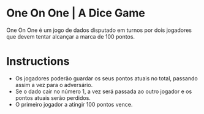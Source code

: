 # One On One | A Dice Game
One On One é um jogo de dados disputado em turnos por dois jogadores que devem tentar alcançar a marca de 100 pontos. 

# Instructions
- Os jogadores poderão guardar os seus pontos atuais no total, passando assim a vez para o adversário.
- Se o dado cair no número 1, a vez será passada ao outro jogador e os pontos atuais serão perdidos.
- O primeiro jogador a atingir 100 pontos vence.
